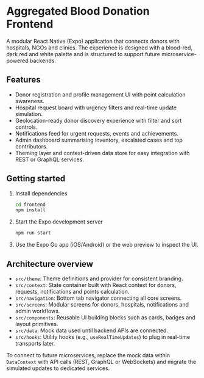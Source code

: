 # Aggregated Blood Donation Frontend

A modular React Native (Expo) application that connects donors with hospitals, NGOs and clinics. The experience is designed with a blood-red, dark red and white palette and is structured to support future microservice-powered backends.

## Features
- Donor registration and profile management UI with point calculation awareness.
- Hospital request board with urgency filters and real-time update simulation.
- Geolocation-ready donor discovery experience with filter and sort controls.
- Notifications feed for urgent requests, events and achievements.
- Admin dashboard summarising inventory, escalated cases and top contributors.
- Theming layer and context-driven data store for easy integration with REST or GraphQL services.

## Getting started
1. Install dependencies
   ```bash
   cd frontend
   npm install
   ```
2. Start the Expo development server
   ```bash
   npm run start
   ```
3. Use the Expo Go app (iOS/Android) or the web preview to inspect the UI.

## Architecture overview
- `src/theme`: Theme definitions and provider for consistent branding.
- `src/context`: State container built with React context for donors, requests, notifications and points calculation.
- `src/navigation`: Bottom tab navigator connecting all core screens.
- `src/screens`: Modular screens for donors, hospitals, notifications and admin workflows.
- `src/components`: Reusable UI building blocks such as cards, badges and layout primitives.
- `src/data`: Mock data used until backend APIs are connected.
- `src/hooks`: Utility hooks (e.g., `useRealTimeUpdates`) to plug in real-time transports later.

To connect to future microservices, replace the mock data within `DataContext` with API calls (REST, GraphQL or WebSockets) and migrate the simulated updates to dedicated services.
